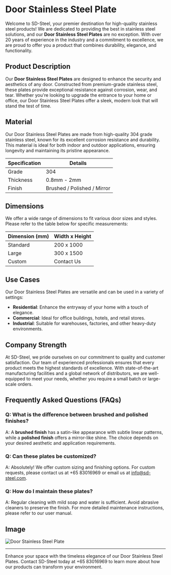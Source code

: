 # Door Stainless Steel Plate

Welcome to SD-Steel, your premier destination for high-quality stainless steel products! We are dedicated to providing the best in stainless steel solutions, and our **Door Stainless Steel Plates** are no exception. With over 20 years of experience in the industry and a commitment to excellence, we are proud to offer you a product that combines durability, elegance, and functionality.

## Product Description

Our **Door Stainless Steel Plates** are designed to enhance the security and aesthetics of any door. Constructed from premium-grade stainless steel, these plates provide exceptional resistance against corrosion, wear, and tear. Whether you're looking to upgrade the entrance to your home or office, our Door Stainless Steel Plates offer a sleek, modern look that will stand the test of time.

## Material

Our Door Stainless Steel Plates are made from high-quality 304 grade stainless steel, known for its excellent corrosion resistance and durability. This material is ideal for both indoor and outdoor applications, ensuring longevity and maintaining its pristine appearance.

| Specification | Details |
|---------------|---------|
| Grade         | 304     |
| Thickness     | 0.8mm - 2mm |
| Finish        | Brushed / Polished / Mirror |

## Dimensions

We offer a wide range of dimensions to fit various door sizes and styles. Please refer to the table below for specific measurements:

| Dimension (mm) | Width x Height |
|----------------|----------------|
| Standard       | 200 x 1000     |
| Large          | 300 x 1500     |
| Custom         | Contact Us     |

## Use Cases

Our Door Stainless Steel Plates are versatile and can be used in a variety of settings:

- **Residential**: Enhance the entryway of your home with a touch of elegance.
- **Commercial**: Ideal for office buildings, hotels, and retail stores.
- **Industrial**: Suitable for warehouses, factories, and other heavy-duty environments.

## Company Strength

At SD-Steel, we pride ourselves on our commitment to quality and customer satisfaction. Our team of experienced professionals ensures that every product meets the highest standards of excellence. With state-of-the-art manufacturing facilities and a global network of distributors, we are well-equipped to meet your needs, whether you require a small batch or large-scale orders.

## Frequently Asked Questions (FAQs)

### Q: What is the difference between brushed and polished finishes?
A: A **brushed finish** has a satin-like appearance with subtle linear patterns, while a **polished finish** offers a mirror-like shine. The choice depends on your desired aesthetic and application requirements.

### Q: Can these plates be customized?
A: Absolutely! We offer custom sizing and finishing options. For custom requests, please contact us at +65 83016969 or email us at info@sd-steel.com.

### Q: How do I maintain these plates?
A: Regular cleaning with mild soap and water is sufficient. Avoid abrasive cleaners to preserve the finish. For more detailed maintenance instructions, please refer to our user manual.

## Image
![Door Stainless Steel Plate](https://github.com/user-attachments/assets/2567258e-e124-4816-932d-1809bd27ef0b)

---

Enhance your space with the timeless elegance of our Door Stainless Steel Plates. Contact SD-Steel today at +65 83016969 to learn more about how our products can transform your environment.